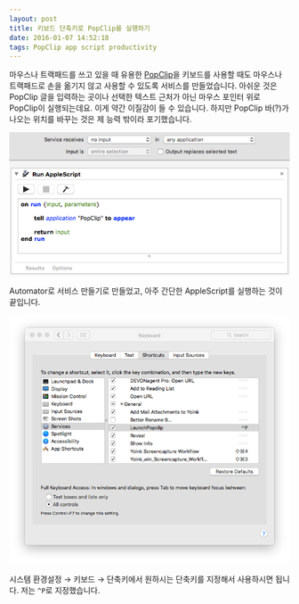 ```yaml
---
layout: post
title: 키보드 단축키로 PopClip를 실행하기
date: 2016-01-07 14:52:18
tags: PopClip app script productivity
---
```

마우스나 트랙패드를 쓰고 있을 때 유용한 [PopClip](https://pilotmoon.com/popclip/)을 키보드를 사용할 때도 마우스나 트랙패드로 손을 옮기지 않고 사용할 수 있도록 서비스를 만들었습니다. 아쉬운 것은 PopClip 글을 입력하는 곳이나 선택한 텍스트 근처가 아닌 마우스 포인터 위로 PopClip이 실행되는데요. 이게 약간 이질감이 들 수 있습니다. 하지만 PopClip 바(?)가 나오는 위치를 바꾸는 것은 제 능력 밖이라 포기했습니다.

![](/images/ss_20160107_140311.jpg)

Automator로 서비스 만들기로 만들었고, 아주 간단한 AppleScript를 실행하는 것이 끝입니다.

![](/images/ss_20160107_140354.jpg)

시스템 환경설정 → 키보드 → 단축키에서 원하시는 단축키를 지정해서 사용하시면 됩니다. 저는 `^P`로 지정했습니다.
